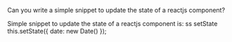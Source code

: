 Can you write a simple snippet to update the state of a reactjs component?

Simple snippet to update the state of a reactjs component is:
ss	setState
this.setState({
      date: new Date()
    });
